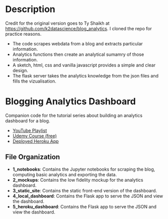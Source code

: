 # Description

Credit for the original version goes to Ty Shaikh at https://github.com/k2datascience/blog_analytics. 
I cloned the repo for practice reasons. 

- The code scrapes webdata from a blog and extracts particular information. 
- Analytics functions then create an analytical sumamry of those information. 
- A sketch, html, css and vanilla javascript provides a simple and clear design. 
- The flask server takes the analytics knowledge from the json files and fills the vizualisation. 


# Blogging Analytics Dashboard

Companion code for the tutorial series about building an analytics dashboard for a blog.

- [YouTube Playlist](https://www.youtube.com/watch?v=MghNTBnKEPs&list=PLOqGp_WNO-_7JnSkb-P3lmEc-0N9dlPic)
- [Udemy Course (free)](https://www.udemy.com/simple-blogging-analytics-dashboard-in-python/)
- [Deployed Heroku App](https://thawing-journey-86363.herokuapp.com/)

## File Organization

- **1_notebooks**: Contains the Jupyter notebooks for scraping the blog, computing basic analytics and exporting the data.
- **2_mockups**: Contains the low fidelity mockup for the analytics dashboard.
- **3_static_site**: Contains the static front-end version of the dashboard.
- **4_local_dashboard**: Contains the Flask app to serve the JSON and view the dashboard.
- **5_heroku_dashboard**: Contains the Flask app to serve the JSON and view the dashboard.

